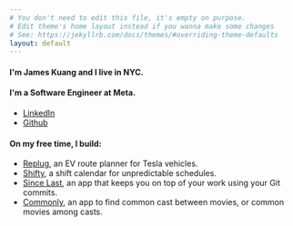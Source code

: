 ```yaml
---
# You don't need to edit this file, it's empty on purpose.
# Edit theme's home layout instead if you wanna make some changes
# See: https://jekyllrb.com/docs/themes/#overriding-theme-defaults
layout: default
---
```

#### I'm James Kuang and I live in NYC.

#### I'm a Software Engineer at Meta.
- [LinkedIn](https://www.linkedin.com/in/jameskuang)
- [Github](https://github.com/JamesKuang)

#### On my free time, I build:
- [Replug](https://apps.apple.com/us/app/replug/id1279136790), an EV route planner for Tesla vehicles.
- [Shifty](http://www.shiftycalendar.com), a shift calendar for unpredictable schedules.
- [Since Last](https://apps.apple.com/us/app/since-last/id1234428549), an app that keeps you on top of your work using your Git commits.
- [Commonly](https://apps.apple.com/us/app/commonly/id562046454), an app to find common cast between movies, or common movies among casts.
